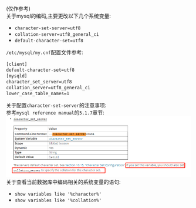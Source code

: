 (仅作参考)  
关于mysql的编码,主要更改以下几个系统变量:  
- `character-set-server=utf8`  
- `collation-server=utf8_general_ci`  
- `default-character-set=utf8`  

`/etc/mysql/my.cnf`配置文件参考:  
```shell
[client]
default-character-set=utf8
[mysqld]
character_set_server=utf8
collation_server=utf8_general_ci
lower_case_table_names=1
```
关于配置`character-set-server`的注意事项:  
参考`mysql reference manual`的`5.1.7`章节:  
![](assets/markdown-img-paste-20191216111359557.png)  
关于查看当前数据库中编码相关的系统变量的语句:  
- `show variables like '%character%'`  
- `show variables like '%collation%'`  
